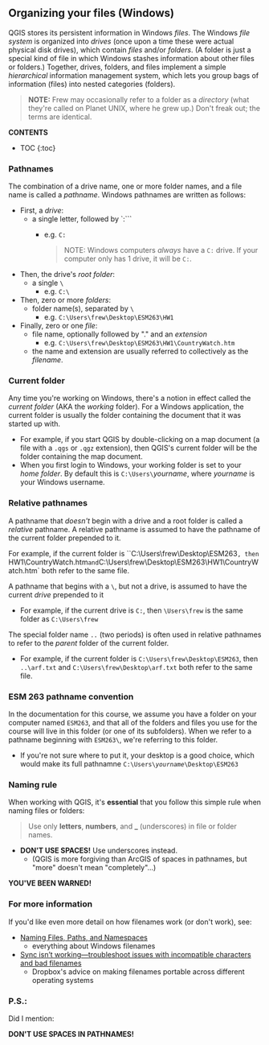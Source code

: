 ## Organizing your files (Windows)

QGIS stores its persistent information in Windows *files*. The Windows *file system* is organized into *drives* (once upon a time these were actual physical disk drives), which contain *files* and/or *folders*. (A folder is just a special kind of file in which Windows stashes information about other files or folders.) Together, drives, folders, and files implement a simple *hierarchical* information management system, which lets you group bags of information (files) into nested categories (folders).

> **NOTE:** Frew may occasionally refer to a folder as a *directory* (what they're called on Planet UNIX, where he grew up.) Don't freak out; the terms are identical.

**CONTENTS**

- TOC
{:toc}

### Pathnames

The combination of a drive name, one or more folder names, and a file name is called a *pathname*. Windows pathnames are written as follows:

- First, a *drive*:
    - a single letter, followed by `:```
        - e.g. `C:`
          
          > NOTE: Windows computers *always* have a `C:` drive. If your computer only has 1 drive, it will be `C:`.
- Then, the drive's *root folder*:
    - a single `\`
        - e.g. `C:\`
- Then, zero or more *folders*:
    - folder name(s), separated by `\`
        - e.g. `C:\Users\frew\Desktop\ESM263\HW1`
- Finally, zero or one *file*:
    - file name, optionally followed by "." and an *extension*
        - e.g. `C:\Users\frew\Desktop\ESM263\HW1\CountryWatch.htm`
    - the name and extension are usually referred to collectively as the *filename*.

### Current folder

Any time you're working on Windows, there's a notion in effect called the *current folder* (AKA the *working* folder). For a Windows application, the current folder is usually the folder containing the document that it was started up with.

- For example, if you start QGIS by double-clicking on a map document (a file with a `.qgs` or `.qgz` extension), then QGIS's current folder will be the folder containing the map document.
- When you first login to Windows, your working folder is set to your *home folder*. By default this is `C:\Users\`*yourname*, where *yourname* is your Windows username.

### Relative pathnames

A pathname that *doesn't* begin with a drive and a root folder is called a *relative* pathname. A relative pathname is assumed to have the pathname of the current folder prepended to it.

For example, if the current folder is ``C:\Users\frew\Desktop\ESM263`, then `HW1\CountryWatch.htm` and `C:\Users\frew\Desktop\ESM263\HW1\CountryWatch.htm` both refer to the same file.

A pathname that begins with a `\`, but not a drive, is assumed to have the current *drive* prepended to it

- For example, if the current drive is `C:`, then `\Users\frew` is the same folder as `C:\Users\frew`

The special folder name `..` (two periods) is often used in relative pathnames to refer to the *parent* folder of the current folder.

- For example, if the current folder is `C:\Users\frew\Desktop\ESM263`, then `..\arf.txt` and `C:\Users\frew\Desktop\arf.txt` both refer to the same file.

### ESM 263 pathname convention

In the documentation for this course, we assume you have a folder on your computer named `ESM263`, and that all of the folders and files you use for the course will live in this folder (or one of its subfolders). When we refer to a pathname beginning with `ESM263\`, we're referring to this folder.

- If you're not sure where to put it, your desktop is a good choice, which would make its full pathnamne `C:\Users\`*`yourname`*`\Desktop\ESM263`

### Naming rule

When working with QGIS, it's **essential** that you follow this simple rule when naming files or folders:

> Use only **letters**, **numbers**, and **\_** (underscores) in file or folder names.

- **DON'T USE SPACES!** Use underscores instead.
    - (QGIS is more forgiving than ArcGIS of spaces in pathnames, but "more" doesn't mean "completely"...)

**YOU'VE BEEN WARNED!**

### For more information

If you'd like even more detail on how filenames work (or don't work), see:

- [Naming Files, Paths, and Namespaces](https://docs.microsoft.com/en-us/windows/desktop/FileIO/naming-a-file)
    - everything about Windows filenames
- [Sync isn’t working—troubleshoot issues with incompatible characters and bad filenames](https://www.dropbox.com/help/syncing-uploads/files-not-syncing)
    - Dropbox's advice on making filenames portable across different operating systems

### P.S.:

Did I mention:

**DON'T USE SPACES IN PATHNAMES!**
